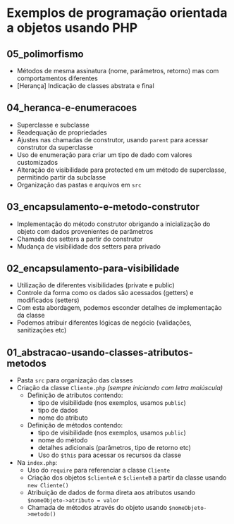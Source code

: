 # Exemplos de programação orientada a objetos usando PHP

## 05_polimorfismo

- Métodos de mesma assinatura (nome, parâmetros, retorno) mas com comportamentos diferentes
- [Herança] Indicação de classes abstrata e final

## 04_heranca-e-enumeracoes

- Superclasse e subclasse
- Readequação de propriedades
- Ajustes nas chamadas de construtor, usando `parent` para acessar construtor da superclasse
- Uso de enumeração para criar um tipo de dado com valores customizados
- Alteração de visibilidade para protected em um método de superclasse, permitindo partir da subclasse
- Organização das pastas e arquivos em `src`


## 03_encapsulamento-e-metodo-construtor

- Implementação do método construtor obrigando a inicialização do objeto com dados provenientes de parâmetros
- Chamada dos setters a partir do construtor
- Mudança de visibilidade dos setters para privado


## 02_encapsulamento-para-visibilidade

- Utilização de diferentes visibilidades (private e public)
- Controle da forma como os dados são acessados (getters) e modificados (setters)
- Com esta abordagem, podemos esconder detalhes de implementação da classe
- Podemos atribuir diferentes lógicas de negócio (validações, sanitizações etc)


## 01_abstracao-usando-classes-atributos-metodos

- Pasta `src` para organização das classes
- Criação da classe `Cliente.php` *(sempre iniciando com letra maiúscula)*
    - Definição de atributos contendo:
        - tipo de visibilidade (nos exemplos, usamos `public`)
        - tipo de dados
        - nome do atributo
    - Definição de métodos contendo:
        - tipo de visibilidade (nos exemplos, usamos `public`)
        - nome do método
        - detalhes adicionais (parâmetros, tipo de retorno etc)
        - Uso do `$this` para acessar os recursos da classe
- Na `index.php`:
    - Uso do `require` para referenciar a classe `Cliente`
    - Criação dos objetos `$clienteA` e `$clienteB` a partir da classe usando `new Cliente()`
    - Atribuição de dados de forma direta aos atributos usando `$nomeObjeto->atributo = valor`
    - Chamada de métodos através do objeto usando `$nomeObjeto->metodo()`